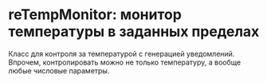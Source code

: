 # reTempMonitor: монитор температуры в заданных пределах

Класс для контроля за температурой с генерацией уведомлений. Впрочем, контролировать можно не только температуру, а вообще любые числовые параметры.
